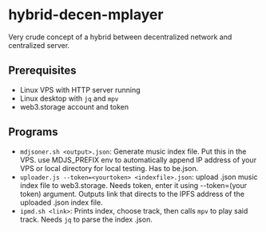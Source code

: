 # hybrid-decen-mplayer
Very crude concept of a hybrid between decentralized network and centralized server. 

## Prerequisites
* Linux VPS with HTTP server running
* Linux desktop with `jq` and `mpv`
* web3.storage account and token

## Programs 
* `mdjsoner.sh <output>.json`: Generate music index file. Put this in the VPS. use MDJS_PREFIX env to automatically append IP address of your VPS or local directory for local testing. Has to be.json.
* `uploader.js --token=<yourtoken> <indexfile>.json`: upload .json music index file to web3.storage. Needs token, enter it using --token=(your token) argument. Outputs link that directs to the IPFS address of the uploaded .json index file.
* `ipmd.sh <link>`: Prints index, choose track, then calls `mpv` to play said track. Needs `jq` to parse the index .json.

